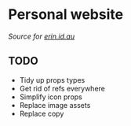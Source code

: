# Personal website

_Source for [erin.id.au]_

[erin.id.au]: https://erin.id.au

## TODO

- Tidy up props types
- Get rid of refs everywhere
- Simplify icon props
- Replace image assets
- Replace copy

